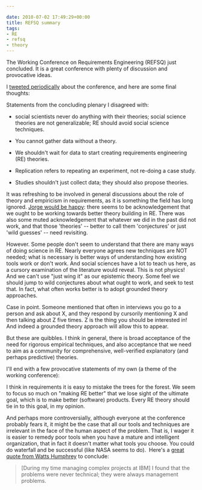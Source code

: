 ```yaml
---

date: 2010-07-02 17:49:29+00:00
title: REFSQ summary
tags:
- RE
- refsq
- theory
---
```


The Working Conference on Requirements Engineering (REFSQ) just concluded. It is a great conference with plenty of discussion and provocative ideas.

I [tweeted periodically](https://twitter.com/#search?q=%23refsq) about the conference, and here are some final thoughts:

Statements from the concluding plenary I disagreed with:



	
  * social scientists never do anything with their theories; social science theories are not generalizable; RE should avoid social science techniques.

	
  * You cannot gather data without a theory.

	
  * We shouldn't wait for data to start creating requirements engineering (RE) theories.

	
  * Replication refers to repeating an experiment, not re-doing a case study.

	
  * Studies shouldn't just collect data; they should also propose theories.


It was refreshing to be involved in general discussions about the role of theory and empiricism in requirements, as it is something the field has long ignored. [Jorge would be happy](http://catenary.wordpress.com/2009/11/29/against-semat/): there seems to be acknowledgement that we ought to be working towards better theory building in RE. There was also some muted acknowledgement that whatever we did in the past did not work, and that those 'theories' -- better to call them 'conjectures' or just 'wild guesses' -- need revisiting.

However. Some people don't seem to understand that there are many ways of doing science in RE. Nearly everyone agrees new techniques are NOT needed; what is necessary is better ways of understanding how existing tools work or don't work. And social sciences have a lot to teach us here, as a cursory examination of the literature would reveal. This is not physics! And we can't use "just wing it" as our epistemic theory. Some feel we should jump to wild conjectures about what ought to work, and seek to test that. In fact, what often works better is to adopt grounded theory approaches. 

Case in point. Someone mentioned that often in interviews you go to a person and ask about X, and they respond by cursorily mentioning X and then talking about Z five times. Z is the thing you should be interested in! And indeed a grounded theory approach will allow this to appear.

But these are quibbles. I think in general, there is broad acceptance of the need for rigorous empirical techniques, and also acceptance that we need to aim as a community for comprehensive, well-verified explanatory (and perhaps predictive) theories.

I'll end with a few provocative statements of my own (a theme of the working conference):

I think in requirements it is easy to mistake the trees for the forest. We seem to focus so much on "making RE better" that we lose sight of the ultimate goal, which is to make better (software) products. Every RE theory should tie in to this goal, in my opinion.

And perhaps more controversially, although everyone at the conference probably fears it, it might be the case that all our tools and techniques are irrelevant in the face of the human aspect of the problem. That is, I wager it is easier to remedy poor tools when you have a mature and intelligent organization, that in fact it doesn't matter what tools you choose. You could do waterfall and be successful (like NASA seems to do).  Here's a [great quote from Watts Humphrey](http://www.stsc.hill.af.mil/crosstalk/2010/07/1007HumphreyInterview.html) to conclude:


<blockquote>[During my time managing complex projects at IBM] I found that the problems were never technical; they were always management problems.</blockquote>
